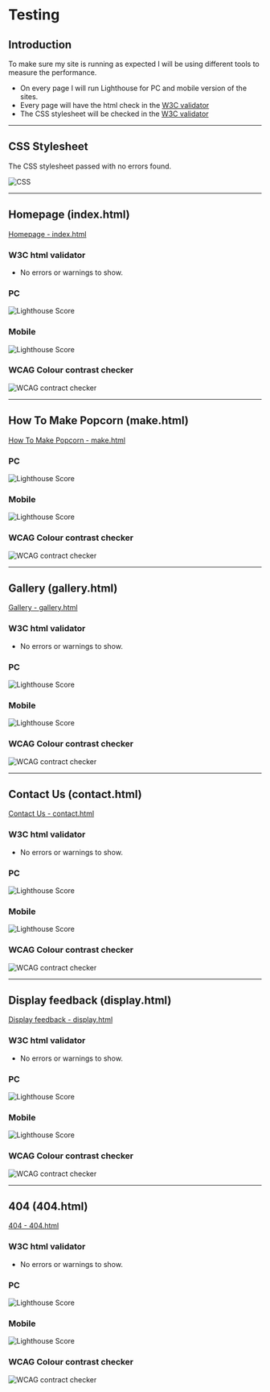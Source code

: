 # **Testing**

## Introduction

To make sure my site is running as expected I will be using different tools to measure the performance.

- On every page I will run Lighthouse for PC and mobile version of the sites.
- Every page will have the html check in the [W3C validator](https://validator.w3.org/)
- The CSS stylesheet will be checked in the [W3C validator](https://jigsaw.w3.org/css-validator/)

***
## CSS Stylesheet

The CSS stylesheet passed with no errors found.

![CSS](http://jigsaw.w3.org/css-validator/images/vcss)

***
## Homepage (index.html)
[Homepage - index.html](https://bobwritescode.github.io/ci-Project1/index.html)

### W3C html validator
- No errors or warnings to show.

### PC
![Lighthouse Score](assets/docs/testing/home-pc.webp)

### Mobile
![Lighthouse Score](assets/docs/testing/home-mobile.webp)

### WCAG Colour contrast checker
![WCAG contract checker](assets/docs/testing/home-contrast.webp)

***
## How To Make Popcorn (make.html)
[How To Make Popcorn - make.html](https://bobwritescode.github.io/ci-Project1/make.html)

### PC
![Lighthouse Score](assets/docs/testing/make-pc.webp)

### Mobile
![Lighthouse Score](assets/docs/testing/make-mobile.webp)

### WCAG Colour contrast checker
![WCAG contract checker](assets/docs/testing/make-contrast.webp)

***
## Gallery (gallery.html)
[Gallery - gallery.html](https://bobwritescode.github.io/ci-Project1/gallery.html)

### W3C html validator
- No errors or warnings to show.

### PC
![Lighthouse Score](assets/docs/testing/gallery-pc.webp)

### Mobile
![Lighthouse Score](assets/docs/testing/gallery-mobile.webp)

### WCAG Colour contrast checker
![WCAG contract checker](assets/docs/testing/gallery-contrast.webp)

***
## Contact Us (contact.html)
[Contact Us - contact.html](https://bobwritescode.github.io/ci-Project1/contact.html)

### W3C html validator
- No errors or warnings to show.

### PC
![Lighthouse Score](assets/docs/testing/contact-pc.webp)

### Mobile
![Lighthouse Score](assets/docs/testing/contact-mobile.webp)

### WCAG Colour contrast checker
![WCAG contract checker](assets/docs/testing/contact-contrast.webp)

***
## Display feedback (display.html)
[Display feedback - display.html](https://bobwritescode.github.io/ci-Project1/display.html)

### W3C html validator
- No errors or warnings to show.

### PC
![Lighthouse Score](assets/docs/testing/display-pc.webp)

### Mobile
![Lighthouse Score](assets/docs/testing/display-mobile.webp)

### WCAG Colour contrast checker
![WCAG contract checker](assets/docs/testing/display-contrast.webp)

***
## 404 (404.html)
[404 - 404.html](https://bobwritescode.github.io/ci-Project1/404.html)

### W3C html validator
- No errors or warnings to show.

### PC
![Lighthouse Score](assets/docs/testing/404-pc.webp)

### Mobile
![Lighthouse Score](assets/docs/testing/404-mobile.webp)

### WCAG Colour contrast checker
![WCAG contract checker](assets/docs/testing/404-contrast.webp)